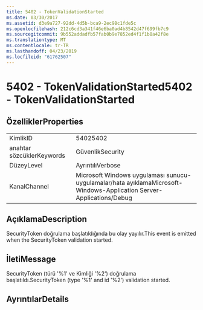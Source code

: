 ```yaml
---
title: 5402 - TokenValidationStarted
ms.date: 03/30/2017
ms.assetid: d3e9a727-92dd-4d5b-bca9-2ec98c1fde5c
ms.openlocfilehash: 212c6cd3a341f46e6ba0ad4b8542d47f699fb7c9
ms.sourcegitcommit: 9b552addadfb57fab0b9e7852ed4f1f1b8a42f8e
ms.translationtype: MT
ms.contentlocale: tr-TR
ms.lasthandoff: 04/23/2019
ms.locfileid: "61762507"
---
```

# <a name="5402---tokenvalidationstarted"></a><span data-ttu-id="a96b4-102">5402 - TokenValidationStarted</span><span class="sxs-lookup"><span data-stu-id="a96b4-102">5402 - TokenValidationStarted</span></span>
## <a name="properties"></a><span data-ttu-id="a96b4-103">Özellikler</span><span class="sxs-lookup"><span data-stu-id="a96b4-103">Properties</span></span>  
  
|||  
|-|-|  
|<span data-ttu-id="a96b4-104">Kimlik</span><span class="sxs-lookup"><span data-stu-id="a96b4-104">ID</span></span>|<span data-ttu-id="a96b4-105">5402</span><span class="sxs-lookup"><span data-stu-id="a96b4-105">5402</span></span>|  
|<span data-ttu-id="a96b4-106">anahtar sözcükler</span><span class="sxs-lookup"><span data-stu-id="a96b4-106">Keywords</span></span>|<span data-ttu-id="a96b4-107">Güvenlik</span><span class="sxs-lookup"><span data-stu-id="a96b4-107">Security</span></span>|  
|<span data-ttu-id="a96b4-108">Düzey</span><span class="sxs-lookup"><span data-stu-id="a96b4-108">Level</span></span>|<span data-ttu-id="a96b4-109">Ayrıntılı</span><span class="sxs-lookup"><span data-stu-id="a96b4-109">Verbose</span></span>|  
|<span data-ttu-id="a96b4-110">Kanal</span><span class="sxs-lookup"><span data-stu-id="a96b4-110">Channel</span></span>|<span data-ttu-id="a96b4-111">Microsoft Windows uygulaması sunucu-uygulamalar/hata ayıklama</span><span class="sxs-lookup"><span data-stu-id="a96b4-111">Microsoft-Windows-Application Server-Applications/Debug</span></span>|  
  
## <a name="description"></a><span data-ttu-id="a96b4-112">Açıklama</span><span class="sxs-lookup"><span data-stu-id="a96b4-112">Description</span></span>  
 <span data-ttu-id="a96b4-113">SecurityToken doğrulama başlatıldığında bu olay yayılır.</span><span class="sxs-lookup"><span data-stu-id="a96b4-113">This event is emitted when the SecurityToken validation started.</span></span>  
  
## <a name="message"></a><span data-ttu-id="a96b4-114">İleti</span><span class="sxs-lookup"><span data-stu-id="a96b4-114">Message</span></span>  
 <span data-ttu-id="a96b4-115">SecurityToken (türü '%1' ve Kimliği '%2') doğrulama başlatıldı.</span><span class="sxs-lookup"><span data-stu-id="a96b4-115">SecurityToken (type '%1' and id '%2') validation started.</span></span>  
  
## <a name="details"></a><span data-ttu-id="a96b4-116">Ayrıntılar</span><span class="sxs-lookup"><span data-stu-id="a96b4-116">Details</span></span>
